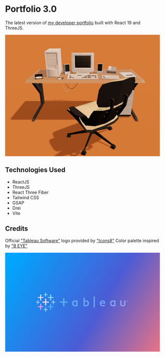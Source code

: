 # Portfolio 3.0
The latest version of [my developer portfolio](https://seancurrlin.com/) built with React 19 and ThreeJS.

![banner_image](public/images/portfolio_3.png)

## Technologies Used
* ReactJS
* ThreeJS
* React Three Fiber
* Tailwind CSS
* GSAP
* Drei
* Vite

## Credits
Official ["Tableau Software"](https://icons8.com/icon/9Kvi1p1F0tUo/tableau-software) logo provided by ["Icons8"](https://icons8.com)
Color palette inspired by ["B EYE"](https://b-eye.com/technologies/tableau/)

![tableau_inspo](public/images/b-eye_tableau_consulting.jpg)